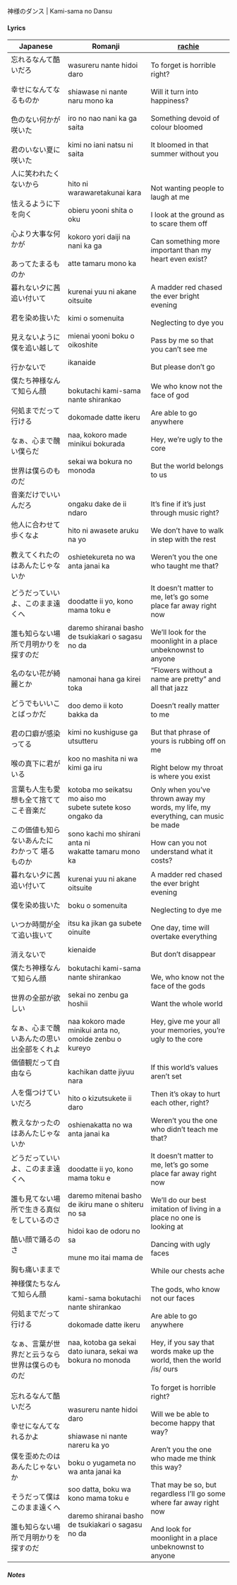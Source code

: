 神様のダンス | Kami-sama no Dansu
#### Lyrics

| Japanese                                                                                             | Romanji                                                                                                                                                                                                         | [rachie](https://docs.google.com/document/d/1oTZmQU1CqN5M5_JJMv46J7dZn8qqS7xdGz-jADwnApI/)                                                                                                                                                                                     |
| ---------------------------------------------------------------------------------------------------- | --------------------------------------------------------------------------------------------------------------------------------------------------------------------------------------------------------------- | ------------------------------------------------------------------------------------------------------------------------------------------------------------------------------------------------------------------------------------------------------------------------------ |
| 忘れるなんて酷いだろ<br><br>幸せになんてなるものか<br><br>色のない何かが咲いた<br><br>君のいない夏に咲いた                                    | wasureru nante hidoi daro<br><br>shiawase ni nante naru mono ka<br><br>iro no nao nani ka ga saita<br><br>kimi no iani natsu ni saita                                                                           | To forget is horrible right?<br><br>Will it turn into happiness? <br><br>Something devoid of colour bloomed<br><br>It bloomed in that summer without you                                                                                                                       |
| 人に笑われたくないから<br><br>怯えるように下を向く<br><br>心より大事な何かが<br><br>あってたまるものか                                      | hito ni warawaretakunai kara<br><br>obieru yooni shita o oku<br><br>kokoro yori daiji na nani ka ga<br><br>atte tamaru mono ka                                                                                  | Not wanting people to laugh at me<br><br>I look at the ground as to scare them off<br><br>Can something more important than my heart even exist?                                                                                                                               |
| 暮れない夕に茜追い付いて<br><br>君を染め抜いた<br><br>見えないように僕を追い越して<br><br>行かないで                                       | kurenai yuu ni akane oitsuite<br><br>kimi o somenuita<br><br>mienai yooni boku o oikoshite<br><br>ikanaide                                                                                                      | A madder red chased the ever bright evening<br><br>Neglecting to dye you<br><br>Pass by me so that you can’t see me <br><br>But please don’t go                                                                                                                                |
| 僕たち神様なんて知らん顔<br><br>何処までだって行ける<br><br>なぁ、心まで醜い僕らだ<br><br>世界は僕らのものだ                                   | bokutachi kami-sama nante shirankao<br><br>dokomade datte ikeru<br><br>naa, kokoro made minikui bokurada<br><br>sekai wa bokura no monoda                                                                       | We who know not the face of god<br><br>Are able to go anywhere <br><br>Hey, we’re ugly to the core<br><br>But the world belongs to us                                                                                                                                          |
| 音楽だけでいいんだろ<br><br>他人に合わせて歩くなよ<br><br>教えてくれたのはあんたじゃないか                                                | ongaku dake de ii ndaro<br><br>hito ni awasete aruku na yo<br><br>oshietekureta no wa anta janai ka                                                                                                             | It’s fine if it’s just through music right?<br><br>We don’t have to walk in step with the rest<br><br>Weren’t you the one who taught me that?                                                                                                                                  |
| どうだっていいよ、このまま遠くへ<br><br>誰も知らない場所で月明かりを探すのだ                                                           | doodatte ii yo, kono mama toku e<br><br>daremo shiranai basho de tsukiakari o sagasu no da                                                                                                                      | It doesn’t matter to me, let’s go some place far away right now<br><br>We’ll look for the moonlight in a place unbeknownst to anyone                                                                                                                                           |
| 名のない花が綺麗とか<br><br>どうでもいいことばっかだ<br><br>君の口癖が感染ってる<br><br>喉の真下に君がいる                                    | namonai hana ga kirei toka<br><br>doo demo ii koto bakka da<br><br>kimi no kushiguse ga utsutteru<br><br>koo no mashita ni wa kimi ga iru                                                                       | “Flowers without a name are pretty” and all that jazz<br><br>Doesn’t really matter to me <br><br>But that phrase of yours is rubbing off on me<br><br>Right below my throat is where you exist                                                                                 |
| 言葉も人生も愛想も全て捨ててこそ音楽だ<br><br>この価値も知らないあんたに わかって 堪るものか                                                  | kotoba mo seikatsu mo aiso mo<br>subete sutete koso ongako da<br><br>sono kachi mo shirani anta ni<br>wakatte tamaru mono ka                                                                                    | Only when you’ve thrown away my words, my life, my everything, can music be made<br><br>How can you not understand what it costs?                                                                                                                                              |
| 暮れない夕に茜追い付いて<br><br>僕を染め抜いた<br><br>いつか時間が全て追い抜いて<br><br>消えないで                                        | kurenai yuu ni akane oitsuite<br><br>boku o somenuita<br><br>itsu ka jikan ga subete oinuite<br><br>kienaide                                                                                                    | A madder red chased the ever bright evening<br><br>Neglecting to dye me<br><br>One day, time will overtake everything<br><br>But don’t disappear                                                                                                                               |
| 僕たち神様なんて知らん顔<br><br>世界の全部が欲しい<br><br>なぁ、心まで醜いあんたの思い出全部をくれよ                                           | bokutachi kami-sama nante shirankao<br><br>sekai no zenbu ga hoshii<br><br>naa kokoro made minikui anta no, omoide zenbu o kureyo                                                                               | We, who know not the face of the gods<br><br>Want the whole world<br><br>Hey, give me your all your memories, you’re ugly to the core                                                                                                                                          |
| 価値観だって自由なら<br><br>人を傷つけていいだろ<br><br>教えなかったのはあんたじゃないか                                                 | kachikan datte jiyuu nara<br><br>hito o kizutsukete ii daro<br><br>oshienakatta no wa anta janai ka                                                                                                             | If this world’s values aren’t set<br><br>Then it’s okay to hurt each other, right?<br><br>Weren’t you the one who didn’t teach me that?                                                                                                                                        |
| どうだっていいよ、このまま遠くへ<br><br>誰も見てない場所で生きる真似をしているのさ<br><br>酷い顔で踊るのさ<br><br>胸も痛いままで                         | doodatte ii yo, kono mama toku e<br><br>daremo mitenai basho de ikiru mane o shiteru no sa<br><br>hidoi kao de odoru no sa<br><br>mune mo itai mama de                                                          | It doesn’t matter to me, let’s go some place far away right now<br><br>We’ll do our best imitation of living in a place no one is looking at<br><br>Dancing with ugly faces<br><br>While our chests ache                                                                       |
| 神様僕たちなんて知らん顔<br><br>何処までだって行ける<br><br>なぁ、言葉が世界だと云うなら世界は僕らのものだ                                        | kami-sama bokutachi nante shirankao<br><br>dokomade datte ikeru<br><br>naa, kotoba ga sekai dato iunara, sekai wa bokura no monoda                                                                              | The gods, who know not our faces<br><br>Are able to go anywhere<br><br>Hey, if you say that words make up the world, then the world /is/ ours                                                                                                                                  |
| 忘れるなんて酷いだろ<br><br>幸せになんてなれるかよ<br><br>僕を歪めたのはあんたじゃないか<br><br>そうだって僕はこのまま遠くへ<br><br>誰も知らない場所で月明かりを探すのだ | wasureru nante hidoi daro<br><br>shiawase ni nante nareru ka yo<br><br>boku o yugameta no wa anta janai ka<br><br>soo datta, boku wa kono mama toku e<br><br>daremo shiranai basho de tsukiakari o sagasu no da | To forget is horrible right?<br><br>Will we be able to become happy that way?<br><br>Aren’t you the one who made me think this way?<br><br>That may be so, but regardless I’ll go some where far away right now<br><br>And look for moonlight in a place unbeknownst to anyone |
##### Notes
>